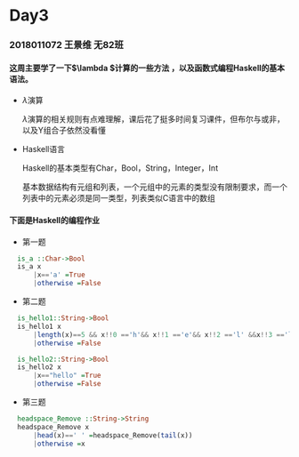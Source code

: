 # Day3

### 2018011072 王景维 无82班

#### 这周主要学了一下$\lambda $计算的一些方法 ，以及函数式编程Haskell的基本语法。

* $\lambda$演算

  $\lambda$演算的相关规则有点难理解，课后花了挺多时间复习课件，但布尔与或非，以及Y组合子依然没看懂

* Haskell语言

  Haskell的基本类型有Char，Bool，String，Integer，Int

  基本数据结构有元组和列表，一个元组中的元素的类型没有限制要求，而一个列表中的元素必须是同一类型，列表类似C语言中的数组



#### 下面是Haskell的编程作业

* 第一题

```haskell
  is_a ::Char->Bool
  is_a x
      |x=='a' =True
      |otherwise =False
```
  
* 第二题

```haskell
  is_hello1::String->Bool
  is_hello1 x
      |length(x)==5 && x!!0 =='h'&& x!!1 =='e'&& x!!2 =='l' &&x!!3 =='l'&&x!!4 =='o' =True
      |otherwise =False
```
```haskell
  is_hello2::String->Bool
  is_hello2 x
      |x=="hello" =True
      |otherwise =False
```
* 第三题
```haskell
  headspace_Remove ::String->String
  headspace_Remove x
      |head(x)==' ' =headspace_Remove(tail(x))
      |otherwise =x  
```
